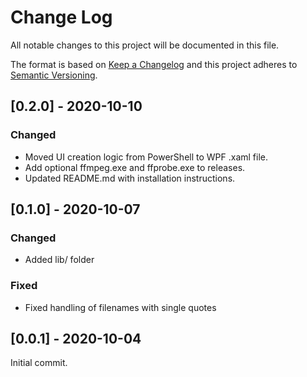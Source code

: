 # Change Log

All notable changes to this project will be documented in this file.

The format is based on [Keep a Changelog](http://keepachangelog.com/)
and this project adheres to [Semantic Versioning](http://semver.org/).

## [0.2.0] - 2020-10-10

### Changed

- Moved UI creation logic from PowerShell to WPF .xaml file.
- Add optional ffmpeg.exe and ffprobe.exe to releases.
- Updated README.md with installation instructions.

## [0.1.0] - 2020-10-07

### Changed

- Added lib/ folder

### Fixed

- Fixed handling of filenames with single quotes

## [0.0.1] - 2020-10-04

Initial commit.
